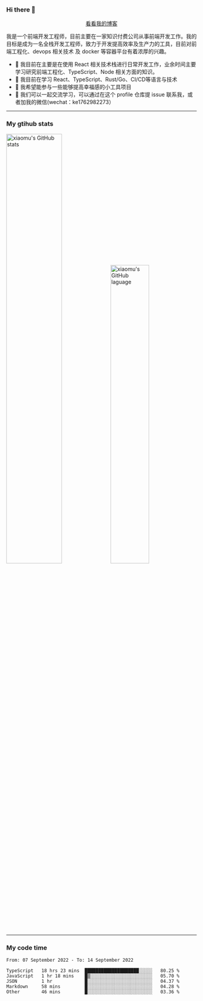 ### Hi there 👋

<p align="center">
  <a href="https://blog.realjacket.site/">看看我的博客</a>
</p>

我是一个前端开发工程师，目前主要在一家知识付费公司从事前端开发工作。我的目标是成为一名全栈开发工程师，致力于开发提高效率及生产力的工具，目前对前端工程化、devops 相关技术 及 docker 等容器平台有着浓厚的兴趣。

- 🔭 我目前在主要是在使用 React 相关技术栈进行日常开发工作，业余时间主要学习研究前端工程化、TypeScript、Node 相关方面的知识。
- 🌱 我目前在学习 React、TypeScript、Rust/Go、CI/CD等语言与技术
- 👯 我希望能参与一些能够提高幸福感的小工具项目
- 💬 我们可以一起交流学习，可以通过在这个 profile 仓库提 issue 联系我，或者加我的微信(wechat：ke1762982273）

***

### My gtihub stats

<a><img src="https://github-readme-stats.vercel.app/api?username=real-jacket" title="xiaomu's GitHub stats" alt="xiaomu's GitHub stats" style="width:54%;"/></a>
<a><img src="https://github-readme-stats.vercel.app/api/top-langs/?username=real-jacket&layout=compact" title="xiaomu's GitHub laguage" alt="xiaomu's GitHub laguage" style="width:45%;"/><a/>

***

### My code time

<!--START_SECTION:waka-->

```text
From: 07 September 2022 - To: 14 September 2022

TypeScript   18 hrs 23 mins  ████████████████████░░░░░   80.25 %
JavaScript   1 hr 18 mins    █▒░░░░░░░░░░░░░░░░░░░░░░░   05.70 %
JSON         1 hr            █░░░░░░░░░░░░░░░░░░░░░░░░   04.37 %
Markdown     58 mins         █░░░░░░░░░░░░░░░░░░░░░░░░   04.28 %
Other        46 mins         █░░░░░░░░░░░░░░░░░░░░░░░░   03.36 %
```

<!--END_SECTION:waka-->
